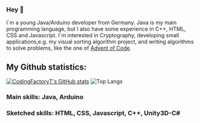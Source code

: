 ### Hey 👋

I´m a young Java/Arduino developer from Germany. Java is my main programming language, but I also have some experience in C++, HTML, CSS and Javascript. I´m interested in Cryptography, developing small applications,e.g. my visual sorting algorithm project, and writing algorithms to solve problems, like the one of [Advent of Code](https://adventofcode.com).

## My Github statistics:
[![CodingFactoryT's GitHub stats](https://github-readme-stats.vercel.app/api?username=CodingFactoryT&theme=tokyonight)](https://github.com/CodingFactoryT/github-readme-stats)
![Top Langs](https://github-readme-stats.vercel.app/api/top-langs/?username=CodingFactoryT&theme=tokyonight&card_width=100)

### Main skills: Java, Arduino
### Sketched skills: HTML, CSS, Javascript, C++, Unity3D-C#
